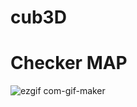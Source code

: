 # cub3D
# Checker MAP
![ezgif com-gif-maker](https://user-images.githubusercontent.com/55319859/174980366-6cc81fed-44a4-467a-aa62-8dd07cee4d58.gif)
